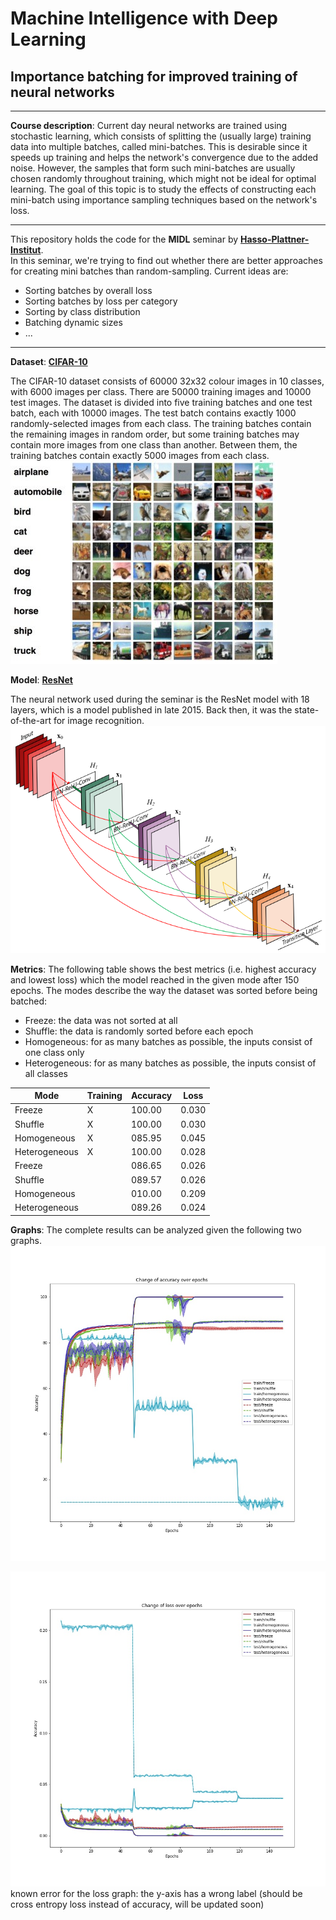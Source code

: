 # Machine Intelligence with Deep Learning
## Importance batching for improved training of neural networks
---
**Course description**: Current day neural networks are trained using stochastic learning, which consists of splitting the (usually large) training data into multiple batches, called mini-batches. This is desirable since it speeds up training and helps the network's convergence due to the added noise. However, the samples that form such mini-batches are usually chosen randomly throughout training, which might not be ideal for optimal learning. The goal of this topic is to study the effects of constructing each mini-batch using importance sampling techniques based on the network's loss.

--- 
This repository holds the code for the **MIDL** seminar by [**Hasso-Plattner-Institut**](https://hpi.de).  
In this seminar, we're trying to find out whether there are better approaches for creating mini batches than random-sampling. Current ideas are:
- Sorting batches by overall loss 
- Sorting batches by loss per category
- Sorting by class distribution
- Batching dynamic sizes
- ...

---
**Dataset**: [**CIFAR-10**](https://www.cs.toronto.edu/~kriz/cifar.html)

The CIFAR-10 dataset consists of 60000 32x32 colour images in 10 classes, with 6000 images per class. There are 50000 training images and 10000 test images.
The dataset is divided into five training batches and one test batch, each with 10000 images. The test batch contains exactly 1000 randomly-selected images from each class. The training batches contain the remaining images in random order, but some training batches may contain more images from one class than another. Between them, the training batches contain exactly 5000 images from each class.
![CIFAR-10](images/cifar10.jpg "CIFAR-10")

**Model**: [**ResNet**](https://arxiv.org/abs/1512.03385)

The neural network used during the seminar is the ResNet model with 18 layers, which is a model published in late 2015. Back then, it was the state-of-the-art for image recognition. 
![ResNet](images/resnet_visualization.png "ResNet")

**Metrics**: The following table shows the best metrics (i.e. highest accuracy and lowest loss) which the model reached in the given mode after 150 epochs. The modes describe the way the dataset was sorted before being batched:
- Freeze: the data was not sorted at all
- Shuffle: the data is randomly sorted before each epoch
- Homogeneous: for as many batches as possible, the inputs consist of one class only
- Heterogeneous: for as many batches as possible, the inputs consist of all classes

| Mode          | Training | Accuracy | Loss  |
|---------------|----------|----------|-------|
|Freeze         | X        |100.00    |0.030  |
|Shuffle        | X        |100.00    |0.030  |
|Homogeneous    | X        |085.95    |0.045  |
|Heterogeneous  | X        |100.00    |0.028  |
|Freeze         |          |086.65    |0.026  |
|Shuffle        |          |089.57    |0.026  |
|Homogeneous    |          |010.00    |0.209  |
|Heterogeneous  |          |089.26    |0.024  |

**Graphs**: The complete results can be analyzed given the following two graphs.
![Accuracy graph](figures/20191119_accuracy.jpg "Accuracy")

![Loss graph](figures/20191119_loss.jpg "Loss")
known error for the loss graph: the y-axis has a wrong label (should be cross entropy loss instead of accuracy, will be updated soon)
